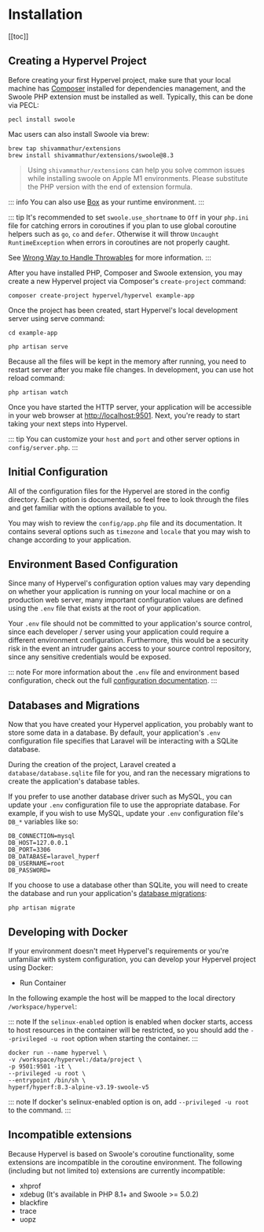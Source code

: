 # Installation
[[toc]]

## Creating a Hypervel Project

Before creating your first Hypervel project, make sure that your local machine has [Composer](https://getcomposer.org/) installed for dependencies management, and the Swoole PHP extension must be installed as well. Typically, this can be done via PECL:

```shell:no-line-numbers
pecl install swoole
```

Mac users can also install Swoole via brew:

```shell:no-line-numbers
brew tap shivammathur/extensions
brew install shivammathur/extensions/swoole@8.3
```

> Using `shivammathur/extensions` can help you solve common issues while installing swoole on Apple M1 environments. Please substitute the PHP version with the end of extension formula.

::: info
You can also use [Box](https://hyperf.wiki/3.1/#/en/eco/box.md) as your runtime environment.
:::

::: tip
It's recommended to set `swoole.use_shortname` to `Off` in your `php.ini` file for catching errors in coroutines if you plan to use global coroutine helpers such as `go`, `co` and `defer`. Otherwise it will throw `Uncaught RuntimeException` when errors in coroutines are not properly caught.

See [Wrong Way to Handle Throwables](/docs/coroutine#error-handling-in-coroutines) for more information.
:::

After you have installed PHP, Composer and Swoole extension, you may create a new Hypervel project via Composer's `create-project` command:

```shell:no-line-numbers
composer create-project hypervel/hypervel example-app
```

Once the project has been created, start Hypervel's local development server using serve command:

```shell:no-line-numbers
cd example-app

php artisan serve
```

Because all the files will be kept in the memory after running, you need to restart server after you make file changes. In development, you can use hot reload command:

```shell:no-line-numbers
php artisan watch
```

Once you have started the HTTP server, your application will be accessible in your web browser at [http://localhost:9501](http://localhost:9501). Next, you're ready to start taking your next steps into Hypervel.

::: tip
You can customize your `host` and `port` and other server options in `config/server.php`.
:::

## Initial Configuration

All of the configuration files for the Hypervel are stored in the config directory. Each option is documented, so feel free to look through the files and get familiar with the options available to you.

You may wish to review the `config/app.php` file and its documentation. It contains several options such as `timezone` and `locale` that you may wish to change according to your application.

## Environment Based Configuration

Since many of Hypervel's configuration option values may vary depending on whether your application is running on your local machine or on a production web server, many important configuration values are defined using the `.env` file that exists at the root of your application.

Your `.env` file should not be committed to your application's source control, since each developer / server using your application could require a different environment configuration. Furthermore, this would be a security risk in the event an intruder gains access to your source control repository, since any sensitive credentials would be exposed.

::: note
For more information about the `.env` file and environment based configuration, check out the full [configuration documentation](/docs/configuration#environment-configuration).
:::

## Databases and Migrations

Now that you have created your Hypervel application, you probably want to store some data in a database. By default, your application's `.env` configuration file specifies that Laravel will be interacting with a SQLite database.

During the creation of the project, Laravel created a `database/database.sqlite` file for you, and ran the necessary migrations to create the application's database tables.

If you prefer to use another database driver such as MySQL, you can update your `.env` configuration file to use the appropriate database. For example, if you wish to use MySQL, update your `.env` configuration file's `DB_*` variables like so:

```shell:no-line-numbers
DB_CONNECTION=mysql
DB_HOST=127.0.0.1
DB_PORT=3306
DB_DATABASE=laravel_hyperf
DB_USERNAME=root
DB_PASSWORD=
```

If you choose to use a database other than SQLite, you will need to create the database and run your application's [database migrations](/docs/migrations):

```shell:no-line-numbers
php artisan migrate
```

## Developing with Docker

If your environment doesn't meet Hypervel's requirements or you're unfamiliar with system configuration, you can develop your Hypervel project using Docker:

- Run Container

In the following example the host will be mapped to the local directory `/workspace/hypervel`:

::: note
If the `selinux-enabled` option is enabled when docker starts, access to host resources in the container will be restricted, so you should add the `--privileged -u root` option when starting the container.
:::

```shell:no-line-numbers
docker run --name hypervel \
-v /workspace/hypervel:/data/project \
-p 9501:9501 -it \
--privileged -u root \
--entrypoint /bin/sh \
hyperf/hyperf:8.3-alpine-v3.19-swoole-v5
```

::: note
If docker's selinux-enabled option is on, add `--privileged -u root` to the command.
:::

## Incompatible extensions

Because Hypervel is based on Swoole's coroutine functionality, some extensions are incompatible in the coroutine environment. The following (including but not limited to) extensions are currently incompatible:

- xhprof
- xdebug (It's available in PHP 8.1+ and Swoole >= 5.0.2)
- blackfire
- trace
- uopz